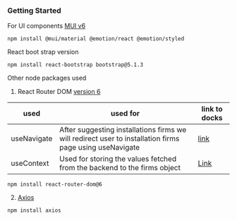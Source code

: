 ### Getting Started

For UI components [MUI v6](https://mui.com)

```
npm install @mui/material @emotion/react @emotion/styled
```

React boot strap version 

```
npm install react-bootstrap bootstrap@5.1.3

```


Other node packages used 

  1. React Router DOM [version 6](https://reactrouter.com/docs/en/v6/getting-started/overview)


|used| used for| link to docks|
|----|---------|--------------|
| useNavigate | After suggesting installations firms we will redirect user to installation firms page using useNavigate | [link](https://reactrouter.com/docs/en/v6/upgrading/v5#use-usenavigate-instead-of-usehistory) |
| useContext | Used for storing the values fetched from the backend to the firms object | [Link](https://reactjs.org/docs/context.html) |

```
npm install react-router-dom@6
```
  2. [Axios](https://axios-http.com/docs/intro)
```
npm install axios
```

